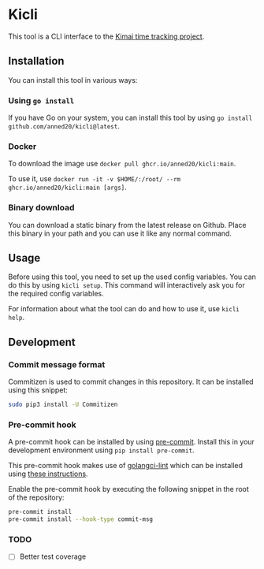 # Kicli

This tool is a CLI interface to the [Kimai time tracking project](https://www.kimai.org/).

## Installation

You can install this tool in various ways:

### Using `go install`

If you have Go on your system, you can install this tool by using `go install github.com/anned20/kicli@latest`.

### Docker

To download the image use `docker pull ghcr.io/anned20/kicli:main`.

To use it, use `docker run -it -v $HOME/:/root/ --rm ghcr.io/anned20/kicli:main [args]`.

### Binary download

You can download a static binary from the latest release on Github.
Place this binary in your path and you can use it like any normal command.

## Usage

Before using this tool, you need to set up the used config variables.
You can do this by using `kicli setup`.
This command will interactively ask you for the required config variables.

For information about what the tool can do and how to use it, use `kicli help`.

## Development

### Commit message format

Commitizen is used to commit changes in this repository.
It can be installed using this snippet:

```bash
sudo pip3 install -U Commitizen
```

### Pre-commit hook

A pre-commit hook can be installed by using [pre-commit](https://pre-commit.com/).
Install this in your development environment using `pip install pre-commit`.

This pre-commit hook makes use of [golangci-lint](https://golangci-lint.run/) which can be installed using [these instructions](https://golangci-lint.run/usage/install/#local-installation).

Enable the pre-commit hook by executing the following snippet in the root of the repository:

```bash
pre-commit install
pre-commit install --hook-type commit-msg
```

### TODO

- [ ] Better test coverage
